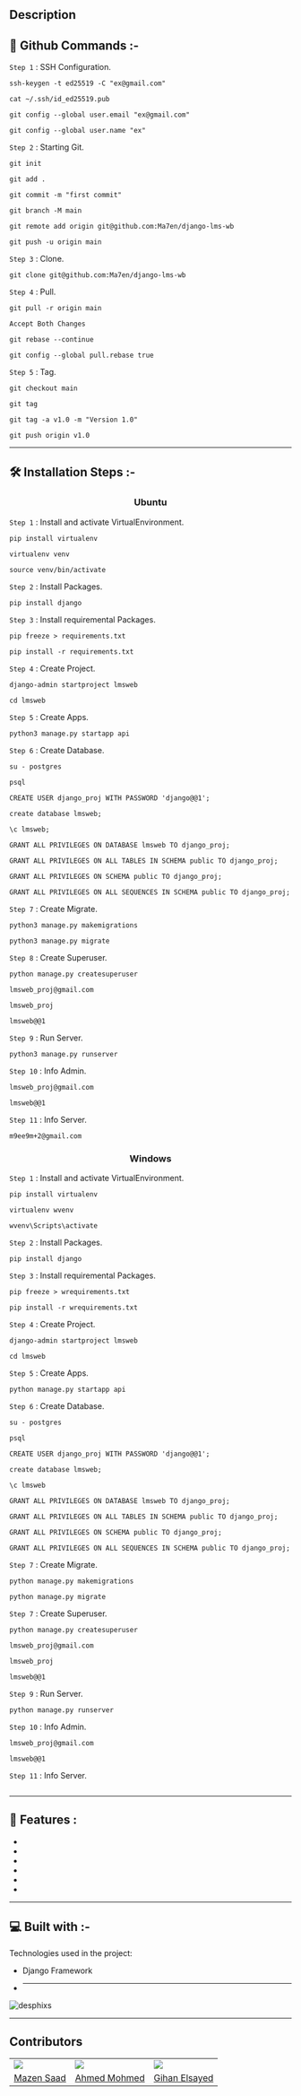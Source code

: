<h1 align="center" id="title"></h1>

<h2 id="description">Description</h2>

<p>

</p>

## 🔧 Github Commands :-

`Step 1` : SSH Configuration.

```
ssh-keygen -t ed25519 -C "ex@gmail.com"
```

```
cat ~/.ssh/id_ed25519.pub
```

```
git config --global user.email "ex@gmail.com"
```

```
git config --global user.name "ex"
```

`Step 2` : Starting Git.

```
git init
```

```
git add .
```

```
git commit -m "first commit"
```

```
git branch -M main
```

```
git remote add origin git@github.com:Ma7en/django-lms-wb
```

```
git push -u origin main
```

`Step 3` : Clone.

```
git clone git@github.com:Ma7en/django-lms-wb
```

`Step 4` : Pull.

```
git pull -r origin main
```

```
Accept Both Changes
```

```
git rebase --continue
```

```
git config --global pull.rebase true
```

`Step 5` : Tag.

```
git checkout main
```

```
git tag
```

```
git tag -a v1.0 -m "Version 1.0"
```

```
git push origin v1.0
```

---

## 🛠️ Installation Steps :-

<h3 align="center"> Ubuntu </h3>

`Step 1` : Install and activate VirtualEnvironment.

```
pip install virtualenv
```

```
virtualenv venv
```

```
source venv/bin/activate
```

`Step 2` : Install Packages.

```
pip install django
```

`Step 3` : Install requiremental Packages.

```
pip freeze > requirements.txt
```

```
pip install -r requirements.txt
```

`Step 4` : Create Project.

```
django-admin startproject lmsweb
```

```
cd lmsweb
```

`Step 5` : Create Apps.

```
python3 manage.py startapp api
```

`Step 6` : Create Database.

```
su - postgres
```

```
psql
```

```
CREATE USER django_proj WITH PASSWORD 'django@@1';
```

```
create database lmsweb;
```

```
\c lmsweb;
```

```
GRANT ALL PRIVILEGES ON DATABASE lmsweb TO django_proj;
```

```
GRANT ALL PRIVILEGES ON ALL TABLES IN SCHEMA public TO django_proj;
```

```
GRANT ALL PRIVILEGES ON SCHEMA public TO django_proj;
```

```
GRANT ALL PRIVILEGES ON ALL SEQUENCES IN SCHEMA public TO django_proj;
```

`Step 7` : Create Migrate.

```
python3 manage.py makemigrations
```

```
python3 manage.py migrate
```

`Step 8` : Create Superuser.

```
python manage.py createsuperuser
```

```
lmsweb_proj@gmail.com
```

```
lmsweb_proj
```

```
lmsweb@@1
```

`Step 9` : Run Server.

```
python3 manage.py runserver
```

`Step 10` : Info Admin.

```
lmsweb_proj@gmail.com
```

```
lmsweb@@1
```

`Step 11` : Info Server.

```
m9ee9m+2@gmail.com
```

<h3 align="center"> Windows </h3>

`Step 1` : Install and activate VirtualEnvironment.

```
pip install virtualenv
```

```
virtualenv wvenv
```

```
wvenv\Scripts\activate
```

`Step 2` : Install Packages.

```
pip install django
```

`Step 3` : Install requiremental Packages.

```
pip freeze > wrequirements.txt
```

```
pip install -r wrequirements.txt
```

`Step 4` : Create Project.

```
django-admin startproject lmsweb
```

```
cd lmsweb
```

`Step 5` : Create Apps.

```
python manage.py startapp api
```

`Step 6` : Create Database.

```
su - postgres
```

```
psql
```

```
CREATE USER django_proj WITH PASSWORD 'django@@1';
```

```
create database lmsweb;
```

```
\c lmsweb
```

```
GRANT ALL PRIVILEGES ON DATABASE lmsweb TO django_proj;
```

```
GRANT ALL PRIVILEGES ON ALL TABLES IN SCHEMA public TO django_proj;
```

```
GRANT ALL PRIVILEGES ON SCHEMA public TO django_proj;
```

```
GRANT ALL PRIVILEGES ON ALL SEQUENCES IN SCHEMA public TO django_proj;
```

`Step 7` : Create Migrate.

```
python manage.py makemigrations
```

```
python manage.py migrate
```

`Step 7` : Create Superuser.

```
python manage.py createsuperuser
```

```
lmsweb_proj@gmail.com
```

```
lmsweb_proj
```

```
lmsweb@@1
```

`Step 9` : Run Server.

```
python manage.py runserver
```

`Step 10` : Info Admin.

```
lmsweb_proj@gmail.com
```

```
lmsweb@@1
```

`Step 11` : Info Server.

```

```

---

## 🧐 Features :

<ul>
<li>
    <b></b>
</li>
<li>
    <b></b>
</li>
<li>
    <b></b>
</li>
<li>
    <b></b>
</li>
<li>
    <b></b>
</li>
<li>
    <b></b>
</li>
</ul>

---

## 💻 Built with :-

Technologies used in the project:

-   Django Framework
-   ***

<p align="left"><img src="https://profile-counter.glitch.me/django-lms-wb/count.svg" alt="desphixs" /></p>

---

## Contributors

<table>
    <tr>
        <td>
            <img src="https://avatars.githubusercontent.com/u/91129862?v=4"></img>
        </td>
        <td>
            <img src="https://avatars.githubusercontent.com/u/82242327?v=4"></img>
        </td>
        <td>
            <img src="https://avatars.githubusercontent.com/u/167586570?v=4"></img>
        </td>
    </tr>
    <tr>
        <td>
            <a href="https://github.com/Ma7en">Mazen Saad</a>
        </td>
        <td>
            <a href="https://github.com/Ahmmedmohmed">Ahmed Mohmed</a>
        </td>
        <td>
            <a href="https://github.com/gihannazmy">Gihan Elsayed</a>
        </td>
    </tr>
</table>

